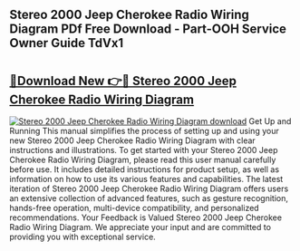 ## Stereo 2000 Jeep Cherokee Radio Wiring Diagram PDf Free Download - Part-OOH Service Owner Guide TdVx1

# <h2><a href="http://dfkz0dx.blite.top/?on=Stereo+2000+Jeep+Cherokee+Radio+Wiring+Diagram">🔗Download New 👉🔴 Stereo 2000 Jeep Cherokee Radio Wiring Diagram</a></h2>

[![Stereo 2000 Jeep Cherokee Radio Wiring Diagram download](https://i.imgur.com/lujVjoI.png)](http://dfkz0dx.blite.top/?on=Stereo+2000+Jeep+Cherokee+Radio+Wiring+Diagram)
Get Up and Running This manual simplifies the process of setting up and using your new Stereo 2000 Jeep Cherokee Radio Wiring Diagram with clear instructions and illustrations. To get started with your Stereo 2000 Jeep Cherokee Radio Wiring Diagram, please read this user manual carefully before use. It includes detailed instructions for product setup, as well as information on how to use its various features and capabilities. The latest iteration of Stereo 2000 Jeep Cherokee Radio Wiring Diagram offers users an extensive collection of advanced features, such as gesture recognition, hands-free operation, multi-device compatibility, and personalized recommendations. Your Feedback is Valued Stereo 2000 Jeep Cherokee Radio Wiring Diagram. We appreciate your input and are committed to providing you with exceptional service.
